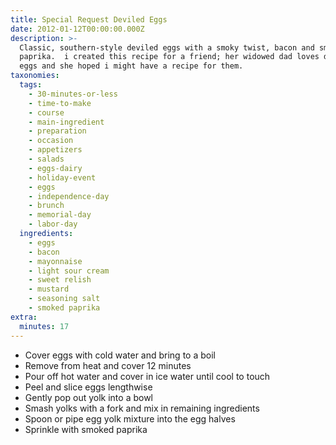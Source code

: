 ```yaml
---
title: Special Request Deviled Eggs
date: 2012-01-12T00:00:00.000Z
description: >-
  Classic, southern-style deviled eggs with a smoky twist, bacon and smoked
  paprika.  i created this recipe for a friend; her widowed dad loves deviled
  eggs and she hoped i might have a recipe for them.
taxonomies:
  tags:
    - 30-minutes-or-less
    - time-to-make
    - course
    - main-ingredient
    - preparation
    - occasion
    - appetizers
    - salads
    - eggs-dairy
    - holiday-event
    - eggs
    - independence-day
    - brunch
    - memorial-day
    - labor-day
  ingredients:
    - eggs
    - bacon
    - mayonnaise
    - light sour cream
    - sweet relish
    - mustard
    - seasoning salt
    - smoked paprika
extra:
  minutes: 17
---
```

 - Cover eggs with cold water and bring to a boil
 - Remove from heat and cover 12 minutes
 - Pour off hot water and cover in ice water until cool to touch
 - Peel and slice eggs lengthwise
 - Gently pop out yolk into a bowl
 - Smash yolks with a fork and mix in remaining ingredients
 - Spoon or pipe egg yolk mixture into the egg halves
 - Sprinkle with smoked paprika
